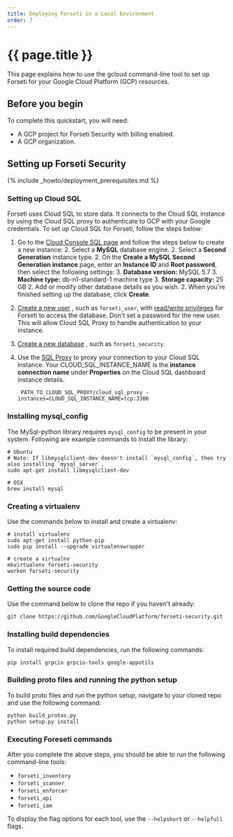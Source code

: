 ```yaml
---
title: Deploying Forseti in a Local Environment
order: 7
---
```

#  {{ page.title }}

This page explains how to use the gcloud command-line tool to set up Forseti
for your Google Cloud Platform (GCP) resources.

## Before you begin

To complete this quickstart, you will need:

  - A GCP project for Forseti Security with billing enabled.
  - A GCP organization.

## Setting up Forseti Security

{% include _howto/deployment_prerequisites.md %}

### Setting up Cloud SQL

Forseti uses Cloud SQL to store data. It connects to the Cloud SQL instance by
using the Cloud SQL proxy to authenticate to GCP with your Google credentials.
To set up Cloud SQL for Forseti, follow the steps below:

  1. Go to the [Cloud Console SQL page](https://console.cloud.google.com/sql)
  and follow the steps below to create a new instance:
    2. Select a **MySQL** database engine.
    2. Select a **Second Generation** instance type.
    2. On the **Create a MySQL Second Generation instance** page, enter an
    **Instance ID** and **Root password**, then select the following settings:
      3. **Database version:** MySQL 5.7
      3. **Machine type:** db-n1-standard-1 machine type
      3. **Storage capacity:** 25 GB
    2. Add or modify other database details as you wish.
    2. When you're finished setting up the database, click **Create**.
  1. [Create a new user](https://cloud.google.com/sql/docs/mysql/create-manage-users#creating)
  , such as `forseti_user`, with
  [read/write privileges](https://cloud.google.com/sql/docs/mysql/users?hl=en_US#privileges)
  for Forseti to access the database. Don't set a password for the new user.
  This will allow Cloud SQL Proxy to handle authentication to your instance.
  1. [Create a new database](https://cloud.google.com/sql/docs/mysql/create-manage-databases#creating_a_database)
  , such as `forseti_security`.
  1. Use the [SQL Proxy](https://cloud.google.com/sql/docs/mysql-connect-proxy#connecting_mysql_client)
  to proxy your connection to your Cloud SQL instance.
  Your CLOUD_SQL_INSTANCE_NAME is the **instance connection name** under
  **Properties** on the Cloud SQL dashboard instance details.

          PATH_TO_CLOUD_SQL_PROXY/cloud_sql_proxy -instances=CLOUD_SQL_INSTANCE_NAME=tcp:3306

### Installing mysql_config

The MySql-python library requires `mysql_config` to be present in your system.
Following are example commands to install the library:

````
# Ubuntu
# Note: If libmysqlclient-dev doesn't install `mysql_config`, then try also installing `mysql_server`.
sudo apt-get install libmysqlclient-dev

# OSX
brew install mysql
````

### Creating a virtualenv

Use the commands below to install and create a virtualenv:

````
# install virtualenv
sudo apt-get install python-pip
sudo pip install --upgrade virtualenvwrapper

# create a virtualnv
mkvirtualenv forseti-security
workon forseti-security
````

### Getting the source code

Use the command below to clone the repo if you haven't already:

````
git clone https://github.com/GoogleCloudPlatform/forseti-security.git
````

### Installing build dependencies

To install required build dependencies, run the following commands:

````
pip install grpcio grpcio-tools google-apputils
````

### Building proto files and running the python setup

To build proto files and run the python setup, navigate to your cloned repo and
use the following command:

````
python build_protos.py
python setup.py install
````

### Executing Foreseti commands

After you complete the above steps, you should be able to run the following
command-line tools:

  - `forseti_inventory`
  - `forseti_scanner`
  - `forseti_enforcer`
  - `forseti_api`
  - `forseti_iam`

To display the flag options for each tool, use the `--helpshort` or
`--helpfull` flags.
